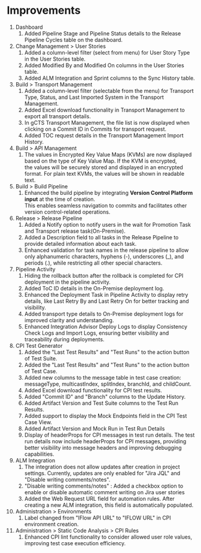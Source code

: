 # Improvements

1. Dashboard
   1. Added Pipeline Stage and Pipeline Status details to the Release Pipeline Cycles table on the dashboard.
2. Change Management > User Stories
   1. Added a column-level filter (select from menu) for User Story Type in the User Stories table.
   2. Added Modified By and Modified On columns in the User Stories table.
   3. Added ALM Integration and Sprint columns to the Sync History table.
3. Build > Transport Management
   1. Added a column-level filter (selectable from the menu) for Transport Type, Status, and Last Imported System in the Transport Management.
   2. Added Excel download functionality in Transport Management to export all transport details.
   3. In gCTS Transport Management, the file list is now displayed when clicking on a Commit ID in Commits for transport request.
   4. Added TOC request details in the Transport Management Import History.
4. Build > API Management
   1. The values in Encrypted Key Value Maps (KVMs) are now displayed based on the type of Key Value Map. If the KVM is encrypted,      \
      the values will be securely stored and displayed in an encrypted format. For plain text KVMs, the values will be shown in readable text.
5. Build > Build Pipeline
   1. Enhanced the build pipeline by integrating **Version Control Platform input** at the time of creation.      \
      This enables seamless navigation to commits and facilitates other version control-related operations.
6. Release > Release Pipeline
   1. Added a Notify option to notify users in the wait for Promotion Task and Transport release task(On-Premise).
   2. Added a Description field to all tasks in the Release Pipeline to provide detailed information about each task.
   3. Enhanced validation for task names in the release pipeline to allow only alphanumeric characters, hyphens (-), underscores (\_), and periods (.),      &#x20;while restricting all other special characters.
7. Pipeline Activity
   1. Hiding the rollback button after the rollback is completed for CPI deployment in the pipeline activity.
   2. Added ToC ID details in the On-Premise deployment log.
   3. Enhanced the Deployment Task in Pipeline Activity to display retry details, like Last Retry By and Last Retry On for better tracking and visibility.
   4. Added transport type details to On-Premise deployment logs for improved clarity and understanding.
   5. Enhanced Integration Advisor Deploy Logs to display Consistency Check Logs and Import Logs, ensuring better visibility and traceability during deployments.
8. CPI Test Generator
   1. Added the "Last Test Results" and "Test Runs" to the action button of Test Suite.
   2. Added the "Last Test Results" and "Test Runs" to the action button of Test Case.
   3. Added new columns to the message table in test case creation: messageType, multicastIndex, splitIndex, branchId, and childCount.
   4. Added Excel download functionality for CPI test results.
   5. Added "Commit ID" and "Branch" columns to the Update History.
   6. Added Artifact Version and Test Suite columns to the Test Run Results.
   7. Added support to display the Mock Endpoints field in the CPI Test Case View.
   8. Added Artifact Version and Mock Run in Test Run Details
   9. Display of headerProps for CPI messages in test run details. The test run details now include headerProps for CPI messages,      &#x20;providing better visibility into message headers and improving debugging capabilities.
9. ALM Integration
   1. The integration does not allow updates after creation in project settings. Currently, updates are only enabled for "Jira JQL" and "Disable writing comments/notes".
   2. "Disable writing comments/notes" : Added a checkbox option to enable or disable automatic comment writing on Jira user stories
   3. Added the Web Request URL field for automation rules. After creating a new ALM integration, this field is automatically populated.
10. Administration > Environments
    1. Label changed from "IFlow API URL" to "IFLOW URL" in CPI environment creation.
11. Administration > Static Code Analysis > CPI Rules
    1. Enhanced CPI lint functionality to consider allowed user role values, improving test case execution efficiency.
